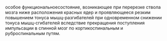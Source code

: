 особое функциональноесостояние, возникающее при перерезке ствола мозга ниже рас­положения красных ядер и проявляющееся резким повышени­ем тонуса мышц-разгибателей при одновременном снижении
тонуса мышц-сгибателей вследствие прекращения поступле­ния импульсации в спинной мозг по кортикоспинальным и руброспинальным путям.